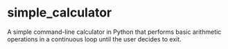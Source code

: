 # simple_calculator
 A simple command-line calculator in Python that performs basic arithmetic operations in a continuous loop until the user decides to exit.
